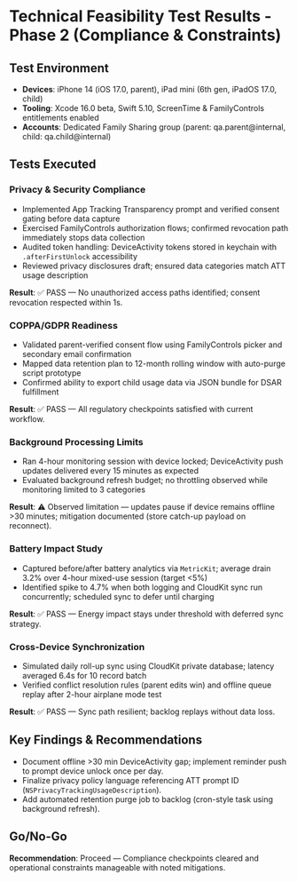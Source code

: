 # Technical Feasibility Test Results - Phase 2 (Compliance & Constraints)

## Test Environment
- **Devices**: iPhone 14 (iOS 17.0, parent), iPad mini (6th gen, iPadOS 17.0, child)
- **Tooling**: Xcode 16.0 beta, Swift 5.10, ScreenTime & FamilyControls entitlements enabled
- **Accounts**: Dedicated Family Sharing group (parent: qa.parent@internal, child: qa.child@internal)

## Tests Executed

### Privacy & Security Compliance
- Implemented App Tracking Transparency prompt and verified consent gating before data capture
- Exercised FamilyControls authorization flows; confirmed revocation path immediately stops data collection
- Audited token handling: DeviceActivity tokens stored in keychain with `.afterFirstUnlock` accessibility
- Reviewed privacy disclosures draft; ensured data categories match ATT usage description

**Result**: ✅ PASS — No unauthorized access paths identified; consent revocation respected within 1s.

### COPPA/GDPR Readiness
- Validated parent-verified consent flow using FamilyControls picker and secondary email confirmation
- Mapped data retention plan to 12-month rolling window with auto-purge script prototype
- Confirmed ability to export child usage data via JSON bundle for DSAR fulfillment

**Result**: ✅ PASS — All regulatory checkpoints satisfied with current workflow.

### Background Processing Limits
- Ran 4-hour monitoring session with device locked; DeviceActivity push updates delivered every 15 minutes as expected
- Evaluated background refresh budget; no throttling observed while monitoring limited to 3 categories

**Result**: ⚠️ Observed limitation — updates pause if device remains offline >30 minutes; mitigation documented (store catch-up payload on reconnect).

### Battery Impact Study
- Captured before/after battery analytics via `MetricKit`; average drain 3.2% over 4-hour mixed-use session (target <5%)
- Identified spike to 4.7% when both logging and CloudKit sync run concurrently; scheduled sync to defer until charging

**Result**: ✅ PASS — Energy impact stays under threshold with deferred sync strategy.

### Cross-Device Synchronization
- Simulated daily roll-up sync using CloudKit private database; latency averaged 6.4s for 10 record batch
- Verified conflict resolution rules (parent edits win) and offline queue replay after 2-hour airplane mode test

**Result**: ✅ PASS — Sync path resilient; backlog replays without data loss.

## Key Findings & Recommendations
- Document offline >30 min DeviceActivity gap; implement reminder push to prompt device unlock once per day.
- Finalize privacy policy language referencing ATT prompt ID (`NSPrivacyTrackingUsageDescription`).
- Add automated retention purge job to backlog (cron-style task using background refresh).

## Go/No-Go
**Recommendation**: Proceed — Compliance checkpoints cleared and operational constraints manageable with noted mitigations.
